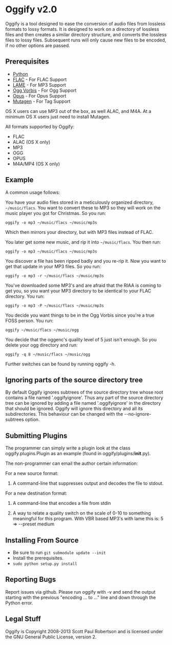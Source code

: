 Oggify v2.0
===========

Oggify is a tool designed to ease the conversion of audio files from lossless
formats to lossy formats. It is designed to work on a directory of lossless
files and then creates a similar directory structure, and converts the lossless
files to lossy files. Subsequent runs will only cause new files to be encoded,
if no other options are passed.

Prerequisites
-------------

 * [Python](http://www.python.org)
 * [FLAC](http://flac.sourceforge.net) - For FLAC Support
 * [LAME](http://lame.sourceforge.net) - For MP3 Support
 * [Ogg Vorbis](http://www.vorbis.com) - For Ogg Support
 * [Opus](http://www.opus-codec.org) - For Opus Support
 * [Mutagen](http://code.google.com/p/mutagen/) - For Tag Support

OS X users can use MP3 out of the box, as well ALAC, and M4A. At a minimum OS X users just need to install Mutagen.

All formats supported by Oggify:

 * FLAC
 * ALAC (OS X only)
 * MP3
 * OGG
 * OPUS
 * M4A/MP4 (OS X only)

Example
-------

A common usage follows:

You have your audio files stored in a meticulously organized directory,
`~/music/flacs`. You want to convert these to MP3 so they will work on the music
player you got for Christmas. So you run:

    oggify -o mp3 ~/music/flacs ~/music/mp3s

Which then mirrors your directory, but with MP3 files instead of FLAC.

You later get some new music, and rip it into `~/music/flacs`. You then run:

    oggify -o mp3 ~/music/flacs ~/music/mp3s

You discover a file has been ripped badly and you re-rip it. Now you want to
get that update in your MP3 files. So you run:

    oggify -o mp3 -r ~/music/flacs ~/music/mp3s

You've downloaded some MP3's and are afraid that the RIAA is coming to get you,
so you want your MP3 directory to be identical to your FLAC directory. You run:

    oggify -o mp3 -P ~/music/flacs ~/music/mp3s

You decide you want things to be in the Ogg Vorbis since you're a true FOSS
person. You run:

    oggify ~/music/flacs ~/music/ogg

You decide that the oggenc's quality level of 5 just isn't enough. So you
delete your ogg directory and run:

    oggify -q 8 ~/music/flacs ~/music/ogg

Further switches can be found by running oggify -h.

Ignoring parts of the source directory tree
-------------------------------------------

By default Oggify ignores subtrees of the source directory tree whose root
contains a file named '.oggifyignore'. Thus any part of the source directory
tree can be ignored by adding a file named '.oggifyignore' in the directory
that should be ignored. Oggify will ignore this directory and all its
subdirectories. This behaviour can be changed with the \-\-no-ignore-subtrees
option.

Submitting Plugins
------------------

The programmer can simply write a plugin look at the class
oggify.plugins.Plugin as an example (found in oggify/plugins/__init__.py).

The non-programmer can email the author certain information:

For a new source format:

 1. A command-line that suppresses output and decodes the file to stdout.

For a new destination format:

 1. A command-line that encodes a file from stdin

 2. A way to relate a quality switch on the scale of 0-10 to something
    meaningful for this program. With VBR based MP3's with lame this is: 5 =>
    --preset medium


Installing From Source
----------------------

 * Be sure to run `git submodule update --init`
 * Install the prerequisites.
 * `sudo python setup.py install`


Reporting Bugs
--------------

Report issues via github. Please run oggify with -v and send the output starting with the previous "encoding ... to ..." line and down through the Python error.

Legal Stuff
-----------

Oggify is Copyright 2008-2013 Scott Paul Robertson and is licensed under the
GNU General Public License, version 2.
